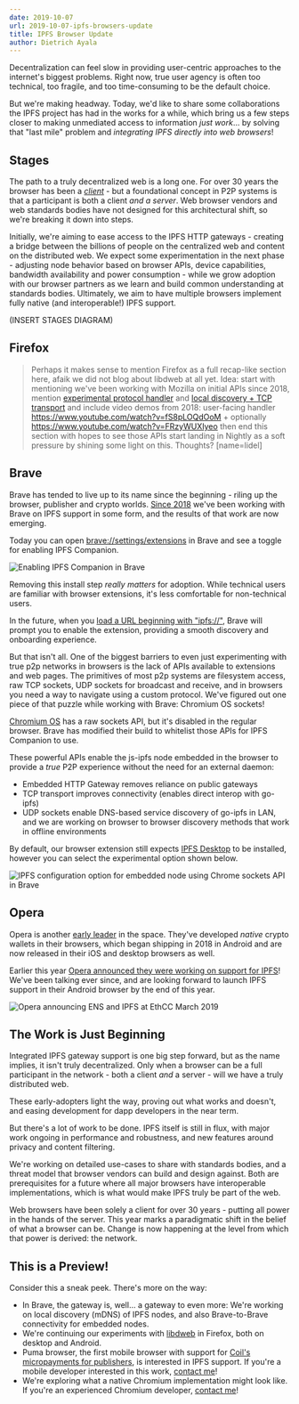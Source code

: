 ```yaml
---
date: 2019-10-07
url: 2019-10-07-ipfs-browsers-update
title: IPFS Browser Update
author: Dietrich Ayala
---
```

Decentralization can feel slow in providing user-centric approaches to the internet's biggest problems. Right now, true user agency is often too technical, too fragile, and too time-consuming to be the default choice.

But we're making headway. Today, we'd like to share some collaborations the IPFS project has had in the works for a while, which bring us a few steps closer to making unmediated access to information *just work*... by solving that "last mile" problem and *integrating IPFS directly into web browsers*!

## Stages

The path to a truly decentralized web is a long one. For over 30 years the browser has been a [*client*](https://en.wikipedia.org/wiki/Client_(computing)) - but a foundational concept in P2P systems is that a participant is both a client *and a server*. Web browser vendors and web standards bodies have not designed for this architectural shift, so we're breaking it down into steps.

Initially, we're aiming to ease access to the IPFS HTTP gateways - creating a bridge between the billions of people on the centralized web and content on the distributed web. We expect some experimentation in the next phase - adjusting node behavior based on browser APIs, device capabilities, bandwidth availability and power consumption - while we grow adoption with our browser partners as we learn and build common understanding at standards bodies. Ultimately, we aim to have multiple browsers implement fully native (and interoperable!) IPFS support.

(INSERT STAGES DIAGRAM)

## Firefox

> Perhaps it makes sense to mention Firefox as a full recap-like section here, afaik we did not blog about libdweb at all yet. 
> Idea: start with mentioning we've been working with Mozilla on initial APIs since 2018, mention [experimental protocol handler](https://github.com/ipfs-shipyard/ipfs-companion/pull/533) and [local discovery + TCP transport](https://github.com/ipfs-shipyard/ipfs-companion/pull/553) and include video demos from 2018: user-facing handler https://www.youtube.com/watch?v=fS8pLOQdOoM + optionally https://www.youtube.com/watch?v=FRzyWUXIyeo then end this section with hopes to see those APIs start landing in Nightly as a soft pressure by shining some light on this. 
> Thoughts? [name=lidel]

## Brave

Brave has tended to live up to its name since the beginning - riling up the browser, publisher and crypto worlds. [Since 2018](https://github.com/brave/brave-browser/issues/819) we've been working with Brave on IPFS support in some form, and the results of that work are now emerging.

Today you can open [brave://settings/extensions](brave://settings/extensions) in Brave and see a toggle for enabling IPFS Companion.

![Enabling IPFS Companion in Brave](https://file.globalupload.io/ZVxjmPZ48E.gif)

Removing this install step *really matters* for adoption. While technical users are familiar with browser extensions, it's less comfortable for non-technical users.

In the future, when you [load a URL beginning with "ipfs://"](https://github.com/brave/brave-browser/issues/3045), Brave will prompt you to enable the extension, providing a smooth discovery and onboarding experience.

But that isn't all. One of the biggest barriers to even just experimenting with true p2p networks in browsers is the lack of APIs available to extensions and web pages. The primitives of most p2p systems are filesystem access, raw TCP sockets, UDP sockets for broadcast and receive, and in browsers you need a way to navigate using a custom protocol. We've figured out one piece of that puzzle while working with Brave: Chromium OS sockets!

[Chromium OS](https://en.wikipedia.org/wiki/Chromium_OS) has a raw sockets API, but it's disabled in the regular browser. Brave has modified their build to whitelist those APIs for IPFS Companion to use. 

These powerful APIs enable the js-ipfs node embedded in the browser to provide a *true* P2P experience without the need for an external daemon:

* Embedded HTTP Gateway removes reliance on public gateways
* TCP transport improves connectivity (enables direct interop with go-ipfs)
* UDP sockets enable DNS-based service discovery of go-ipfs in LAN, and we are working on browser to browser discovery methods that work in offline environments


By default, our browser extension still expects [IPFS Desktop](https://github.com/ipfs-shipyard/ipfs-desktop#ipfs-desktop) to be installed, however you can select the experimental option shown below.

![IPFS configuration option for embedded node using Chrome sockets API in Brave](https://file.globalupload.io/g3217mupyf.png)

## Opera

Opera is another [early leader](https://blogs.opera.com/mobile/2018/12/ofa-49-with-crypto/) in the space. They've developed *native* crypto wallets in their browsers, which began shipping in 2018 in Android and are now released in their iOS and desktop browsers as well.

Earlier this year [Opera announced they were working on support for IPFS](https://twitter.com/ensdomains/status/1102884419017297921)! We've been talking ever since, and are looking forward to launch IPFS support in their Android browser by the end of this year.

![Opera announcing ENS and IPFS at EthCC March 2019](https://file.globalupload.io/fE5aG9KKAr.png)

## The Work is Just Beginning

Integrated IPFS gateway support is one big step forward, but as the name implies, it isn't truly decentralized. Only when a browser can be a full participant in the network - both a client *and* a server - will we have a truly distributed web. 

These early-adopters light the way, proving out what works and doesn't, and easing development for dapp developers in the near term.

But there's a lot of work to be done. IPFS  itself is still in flux, with major work ongoing in performance and robustness, and new features around privacy and content filtering.

We're working on detailed use-cases to share with standards bodies, and a threat model that browser vendors can build and design against. Both are prerequisites for a future where all major browsers have interoperable implementations, which is what would make IPFS truly be part of the web.

Web browsers have been solely a client for over 30 years - putting all power in the hands of the server. This year marks a paradigmatic shift in the belief of what a browser can be. Change is now happening at the level from which that power is derived: the network.

## This is a Preview!

Consider this a sneak peek. There's more on the way:

* In Brave, the gateway is, well... a gateway to even more: We're working on local discovery (mDNS) of IPFS nodes, and also Brave-to-Brave connectivity for embedded nodes.
* We're continuing our experiments with [libdweb](https://github.com/mozilla/libdweb) in Firefox, both on desktop and Android. 
* Puma browser, the first mobile browser with support for [Coil's micropayments for publishers](https://www.grantfortheweb.org/), is interested in IPFS support. If you're a mobile developer interested in this work, [contact me](mailto:dietrich@protocol.ai)!
* We're exploring what a native Chromium implementation might look like. If you're an experienced Chromium developer, [contact me](mailto:dietrich@protocol.ai)!
